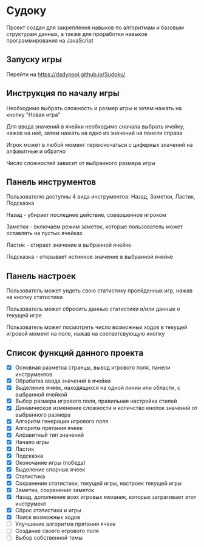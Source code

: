 # Судоку

Проект создан для закрепления навыков по алгоритмам и базовым структурам данных, а также для проработки навыков программирования на JavaScript

## Запуску игры

Перейти на https://dadypool.github.io/Sudoku/

## Инструкция по началу игры

Необходимо выбрать сложность и размер игры и затем нажать на кнопку "Новая игра"

Для ввода значений в ячейки необходимо сначала выбрать ячейку, нажав на неё, затем нажать на одно из значений на панели справа

Игрок может в любой момент переключаться с циферных значений на алфавитные и обратно

Число сложностей зависит от выбранного размера игры

## Панель инструментов

Пользователю доступны 4 вида инструментов: Назад, Заметки, Ластик, Подсказка

Назад - убирает последнее действие, совершенное игроком

Заметки - включаем режим заметок, которые пользователь может оставлять на пустых ячейках

Ластик - стирает значение в выбранной ячейке

Подсказка - открывает истинное значение в выбранной ячейке

## Панель настроек

Пользователь может уидеть свою статистику проейденных игр, нажав на кнопку статистики

Пользователь может сбросить данные статистики и/или данные о текущей игре

Пользователь может посмотреть число возможных ходов в текущей игровой момент на поле, нажав на соответсвующую кнопку

## Список функций данного проекта
- [x] Основная разметка странцы, вывод игрового поля, панели инструментов 
- [x] Обрабатка ввода значений в ячейки
- [x] Выделение ячеек, находящихся на одной линии или области, с выбранной ячейкой
- [x] Выбор размера игрового поля, правильная настройка стилей
- [x] Динмическое изменение сложности и количство кнопок значений от выбранного размера
- [x] Алгоритм генерации игрового поля
- [x] Алгоритм прятания ячеек
- [x] Алфавитный тип значений
- [x] Начало игры
- [x] Ластик
- [x] Подсказка
- [x] Оконочание игры (победа)
- [x] Выделение спорных ячеек
- [x] Статистика
- [x] Сохранение статистики, текущей игры, настроек текущей игры
- [x] Заметки, сохранение заметок
- [x] Назад, дополнение всех игровых механик, которых затрагивает этот инструмент
- [x] Сброс статистики и игры
- [x] Поиск возможных ходов
- [ ] Улучшение алгоритма прятания ячеек
- [ ] Создание своего игрового поля
- [ ] Выбор собственной темы
